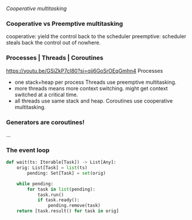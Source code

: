 _Cooperative multitasking_

### Cooperative vs Preemptive multitasking
cooperative: yield the control back to the scheduler
preemptive: scheduler steals back the control out of nowhere. 


### Processes | Threads | Coroutines
https://youtu.be/GSiZkP7cI80?si=qij6GoSrOEqGmhn4
Processes
- one stack+heap per process
Threads use preemptive multitasking. 
- more threads means more context switching. might get context switched at a critical time.
- all threads use same stack and heap.
Coroutines use cooperative multitasking.


### Generators are coroutines!
...


### The event loop

```python
def wait(ts: Iterable[Task]) -> List[Any]:
	orig: List[Task] = list(ts)
		pending: Set[Task] = set(orig)

	while pending:
		for task in list(pending):
			task.run()
			if task.ready():
				pending.remove(task)
	return [task.result() for task in orig]
```